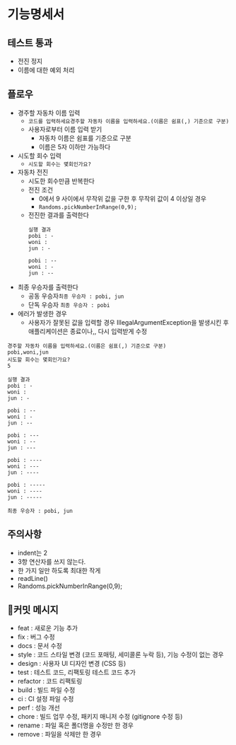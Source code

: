 # 기능명세서
## 테스트 통과
* 전진 정지
* 이름에 대한 예외 처리

## 플로우
* 경주할 자동차 이름 입력
    * ```코드를 입력하세요경주할 자동차 이름을 입력하세요.(이름은 쉼표(,) 기준으로 구분)```
    * 사용자로부터 이름 입력 받기
        * 자동차 이름은 쉼표를 기준으로 구분
        * 이름은 5자 이하만 가능하다
* 시도할 회수 입력
    * ```시도할 회수는 몇회인가요?```
* 자동차 전진
    * 시도한 회수만큼 반복한다
    * 전진 조건
        * 0에서 9 사이에서 무작위 값을 구한 후 무작위 값이 4 이상일 경우
        * ```Randoms.pickNumberInRange(0,9);```
    * 전진한 결과를 출력한다
      ```
      실행 결과
      pobi : -
      woni : 
      jun : -
  
      pobi : --
      woni : -
      jun : --
        ```
* 최종 우승자를 출력한다
    * 공동 우승자```최종 우승자 : pobi, jun```
    * 단독 우승자 ```최종 우승자 : pobi```
* 에러가 발생한 경우
    * 사용자가 잘못된 값을 입력할 경우 IllegalArgumentException을 발생시킨 후 애플리케이션은 종료이나,, 다시 입력받게 수정

```
경주할 자동차 이름을 입력하세요.(이름은 쉼표(,) 기준으로 구분)
pobi,woni,jun
시도할 회수는 몇회인가요?
5

실행 결과
pobi : -
woni : 
jun : -

pobi : --
woni : -
jun : --

pobi : ---
woni : --
jun : ---

pobi : ----
woni : ---
jun : ----

pobi : -----
woni : ----
jun : -----

최종 우승자 : pobi, jun
```

## 주의사항
* indent는 2
* 3항 연산자를 쓰지 않는다.
* 한 가지 일만 하도록 최대한 작게
* readLine()
* Randoms.pickNumberInRange(0,9);

## 📝커밋 메시지
* feat : 새로운 기능 추가
* fix : 버그 수정
* docs : 문서 수정
* style : 코드 스타일 변경 (코드 포매팅, 세미콜론 누락 등), 기능 수정이 없는 경우
* design : 사용자 UI 디자인 변경 (CSS 등)
* test : 테스트 코드, 리팩토링 테스트 코드 추가
* refactor : 코드 리팩토링
* build	: 빌드 파일 수정
* ci : CI 설정 파일 수정
* perf : 성능 개선
* chore	: 빌드 업무 수정, 패키지 매니저 수정 (gitignore 수정 등)
* rename : 파일 혹은 폴더명을 수정만 한 경우
* remove : 파일을 삭제만 한 경우
